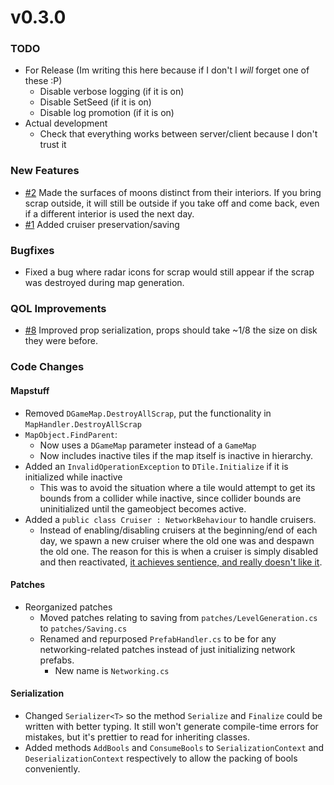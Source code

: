# v0.3.0

### TODO
 - For Release (Im writing this here because if I don't I *will* forget one of these :P)
   - Disable verbose logging (if it is on)
   - Disable SetSeed (if it is on)
   - Disable log promotion (if it is on)
 - Actual development
   - Check that everything works between server/client because I don't trust it


### New Features
 - [#2](https://github.com/nikemitosis/LC-LabyrinthianFacilities/issues/2)
   Made the surfaces of moons distinct from their interiors. If you bring scrap outside, it will still be outside if you take off and come back, even if a different interior is used the next day. 
 - [#1](https://github.com/nikemitosis/LC-LabyrinthianFacilities/issues/1)
   Added cruiser preservation/saving

### Bugfixes
 - Fixed a bug where radar icons for scrap would still appear if the scrap was destroyed during map generation. 

### QOL Improvements
- [#8](https://github.com/nikemitosis/LC-LabyrinthianFacilities/issues/8) Improved prop serialization, props should take ~1/8 the size on disk they were before. 

### Code Changes

#### Mapstuff
 - Removed `DGameMap.DestroyAllScrap`, put the functionality in `MapHandler.DestroyAllScrap`
 - `MapObject.FindParent`:
   - Now uses a `DGameMap` parameter instead of a `GameMap`
   - Now includes inactive tiles if the map itself is inactive in hierarchy. 
 - Added an `InvalidOperationException` to `DTile.Initialize` if it is initialized while inactive
    - This was to avoid the situation where a tile would attempt to get its bounds from a collider while inactive, since collider bounds are uninitialized until the gameobject becomes active. 
 - Added a `public class Cruiser : NetworkBehaviour` to handle cruisers. 
   - Instead of enabling/disabling cruisers at the beginning/end of each day, we spawn a new cruiser where the old one was and despawn the old one. The reason for this is when a cruiser is simply disabled and then reactivated, [it achieves sentience, and really doesn't like it](https://drive.google.com/file/d/1aLKINnCEqxu60rzCalJXg-Va1eajOqaN/view?usp=sharing). 

#### Patches
 - Reorganized patches
   - Moved patches relating to saving from `patches/LevelGeneration.cs` to `patches/Saving.cs`
   - Renamed and repurposed `PrefabHandler.cs` to be for any networking-related patches instead of just initializing network prefabs. 
     - New name is `Networking.cs`

#### Serialization
 - Changed `Serializer<T>` so the method `Serialize` and `Finalize` could be written with better typing. It still won't generate compile-time errors for mistakes, but it's prettier to read for inheriting classes. 
 - Added methods `AddBools` and `ConsumeBools` to `SerializationContext` and `DeserializationContext` respectively to allow the packing of bools conveniently. 